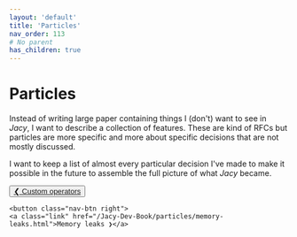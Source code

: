 ```yaml
---
layout: 'default'
title: 'Particles'
nav_order: 113
# No parent
has_children: true
---
```


# Particles

Instead of writing large paper containing things I (don't) want to see in _Jacy_, I want to describe a collection of features. These are kind of RFCs but particles are more specific and more about specific decisions that are not mostly discussed.

I want to keep a list of almost every particular decision I've made to make it possible in the future to assemble the full picture of what _Jacy_ became.
<div class="nav-btn-block">
    <button class="nav-btn left">
    <a class="link" href="/Jacy-Dev-Book/particles/custom-operators.html">❮ Custom operators</a>
</button>

    <button class="nav-btn right">
    <a class="link" href="/Jacy-Dev-Book/particles/memory-leaks.html">Memory leaks ❯</a>
</button>

</div>
